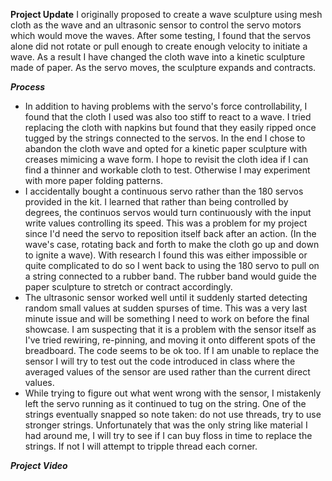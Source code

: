 **Project Update** 
I originally proposed to create a wave sculpture using mesh cloth as the wave and an ultrasonic sensor to control the servo motors which would move the waves. After some testing, I found that the servos alone did not rotate or pull enough to create enough velocity to initiate a wave. As a result I have changed the cloth wave into a kinetic sculpture made of paper. As the servo moves, the sculpture expands and contracts. 

***Process***
- In addition to having problems with the servo's force controllability, I found that the cloth I used was also too stiff to react to a wave. I tried replacing the cloth with napkins but found that they easily ripped once tugged by the strings connected to the servos. In the end I chose to abandon the cloth wave and opted for a kinetic paper sculpture with creases mimicing a wave form. I hope to revisit the cloth idea if I can find a thinner and workable cloth to test. Otherwise I may experiment with more paper folding patterns.
- I accidentally bought a continuous servo rather than the 180 servos provided in the kit. I learned that rather than being controlled by degrees, the continuos servos would turn continuously with the input write values controlling its speed. This was a problem for my project since I'd need the servo to reposition itself back after an action. (In the wave's case, rotating back and forth to make the cloth go up and down to ignite a wave). With research I found this was either impossible or quite complicated to do so I went back to using the 180 servo to pull on a string connected to a rubber band. The rubber band would guide the paper sculpture to stretch or contract accordingly. 
-  The ultrasonic sensor worked well until it suddenly started detecting random small values at sudden spurses of time. This was a very last minute issue and will be something I need to work on before the final showcase. I am suspecting that it is a problem with the sensor itself as I've tried rewiring, re-pinning, and moving it onto different spots of the breadboard. The code seems to be ok too. If I am unable to replace the sensor I will try to test out the code introduced in class where the averaged values of the sensor are used rather than the current direct values. 
- While trying to figure out what went wrong with the sensor, I mistakenly left the servo running as it continued to tug on the string. One of the strings eventually snapped so note taken: do not use threads, try to use stronger strings. Unfortunately that was the only string like material I had around me, I will try to see if I can buy floss in time to replace the strings. If not I will attempt to tripple thread each corner. 

***Project Video***

